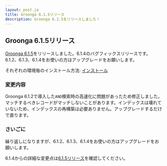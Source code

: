```yaml
---
layout: post.ja
title: Groonga 6.1.5リリース
description: Groonga 6.1.5をリリースしました！
---
```


## Groonga 6.1.5リリース

[Groonga 6.1.5](/ja/docs/news.html#release-6-1-5)をリリースしました。6.1.4のバグフィックスリリースです。6.1.2、6.1.3、6.1.4をお使いの方はアップグレードをお願いします。

それぞれの環境毎のインストール方法: [インストール](/ja/docs/install.html)

### 変更内容

Groonga 6.1.2で導入した`AND`検索時の高速化に問題があったため修正しました。マッチするべきレコードがマッチしないことがあります。インデックスは壊れていないため、インデックスの再構築は必要ありません。アップグレードするだけで直ります。

### さいごに

繰り返しになりますが、6.1.2、6.1.3、6.1.4をお使いの方はアップグレードをお願いします。

6.1.4からの詳細な変更点は[6.1.5リリース](/ja/docs/news.html#release-6-1-5)を確認してください。
